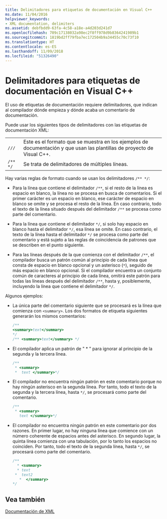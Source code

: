```yaml
---
title: Delimitadores para etiquetas de documentación en Visual C++
ms.date: 11/04/2016
helpviewer_keywords:
- XML documentation, delimiters
ms.assetid: debfbdd9-63fa-4c58-a18e-a4d203d241d7
ms.openlocfilehash: 709c17138032a98ec2f8ff978d9b8364241989b1
ms.sourcegitcommit: 1819bd2ff79fba7ec172504b9a34455c70c73f10
ms.translationtype: HT
ms.contentlocale: es-ES
ms.lasthandoff: 11/09/2018
ms.locfileid: "51326490"
---
```

# <a name="delimiters-for-visual-c-documentation-tags"></a>Delimitadores para etiquetas de documentación en Visual C++

El uso de etiquetas de documentación requiere delimitadores, que indican al compilador dónde empieza y dónde acaba un comentario de documentación.

Puede usar los siguientes tipos de delimitadores con las etiquetas de documentación XML:

| | |
|-|-|
| `///` | Este es el formato que se muestra en los ejemplos de documentación y que usan las plantillas de proyecto de Visual C++.  |
| `/** */`  | Se trata de delimitadores de múltiples líneas.  |

Hay varias reglas de formato cuando se usan los delimitadores `/** */`:

- Para la línea que contiene el delimitador `/**`, si el resto de la línea es espacio en blanco, la línea no se procesa en busca de comentarios. Si el primer carácter es un espacio en blanco, ese carácter de espacio en blanco se omite y se procesa el resto de la línea. En caso contrario, todo el texto de la línea situado después del delimitador `/**` se procesa como parte del comentario.

- Para la línea que contiene el delimitador `*/`, si solo hay espacio en blanco hasta el delimitador `*/`, esa línea se omite. En caso contrario, el texto de la línea hasta el delimitador `*/` se procesa como parte del comentario y está sujeto a las reglas de coincidencia de patrones que se describen en el punto siguiente.

- Para las líneas después de la que comienza con el delimitador `/**`, el compilador busca un patrón común al principio de cada línea que consta de espacio en blanco opcional y un asterisco (`*`), seguido de más espacio en blanco opcional. Si el compilador encuentra un conjunto común de caracteres al principio de cada línea, omitirá este patrón para todas las líneas después del delimitador `/**`, hasta y, posiblemente, incluyendo la línea que contiene el delimitador `*/`.

Algunos ejemplos:

- La única parte del comentario siguiente que se procesará es la línea que comienza con `<summary>`. Los dos formatos de etiqueta siguientes generarán los mismos comentarios:

    ```cpp
    /**
    <summary>text</summary>
    */
    /** <summary>text</summary> */
    ```

- El compilador aplica un patrón de " \* " para ignorar al principio de la segunda y la tercera línea.

    ```cpp
    /**
     * <summary>
     *  text </summary>*/
    ```

- El compilador no encuentra ningún patrón en este comentario porque no hay ningún asterisco en la segunda línea. Por tanto, todo el texto de la segunda y la tercera línea, hasta `*/`, se procesará como parte del comentario.

    ```cpp
    /**
     * <summary>
       text </summary>*/
    ```

- El compilador no encuentra ningún patrón en este comentario por dos razones. En primer lugar, no hay ninguna línea que comience con un número coherente de espacios antes del asterisco. En segundo lugar, la quinta línea comienza con una tabulación, por lo tanto los espacios no coinciden. Por tanto, todo el texto de la segunda línea, hasta `*/`, se procesará como parte del comentario.

    ```cpp
    /**
      * <summary>
      * text
     *  text2
       *  </summary>
    */
    ```

## <a name="see-also"></a>Vea también

[Documentación de XML](../ide/xml-documentation-visual-cpp.md)